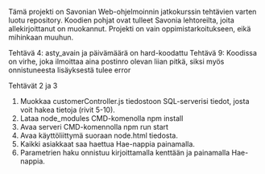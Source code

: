 Tämä projekti on Savonian Web-ohjelmoinnin jatkokurssin tehtävien varten luotu repository. Koodien pohjat ovat tulleet Savonia lehtoreilta, joita allekirjoittanut on muokannut. Projekti on vain oppimistarkoitukseen, eikä mihinkaan muuhun.

Tehtävä 4: asty_avain ja päivämäärä on hard-koodattu
Tehtävä 9: Koodissa on virhe, joka ilmoittaa aina postinro olevan liian pitkä, siksi myös onnistuneesta lisäyksestä tulee error

Tehtävät 2 ja 3

1. Muokkaa customerController.js tiedostoon SQL-serverisi tiedot, josta voit hakea tietoja (rivit 5-10).
2. Lataa node_modules CMD-komenolla npm install
3. Avaa serveri CMD-komennolla npm run start
4. Avaa käyttöliittymä suoraan node.html tiedosta.
5. Kaikki asiakkaat saa haettua Hae-nappia painamalla.
6. Parametrien haku onnistuu kirjoittamalla kenttään ja painamalla Hae-nappia.
